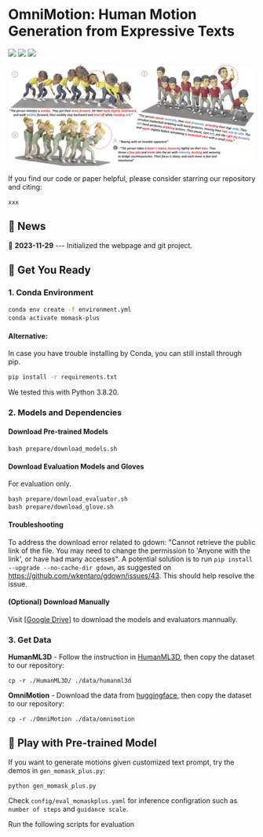 # OmniMotion: Human Motion Generation from Expressive Texts

<p align="left">
  <a href=''>
    <img src='https://img.shields.io/badge/Arxiv-Pdf-A42C25?style=flat&logo=arXiv&logoColor=white'></a>
  <a href=''>
    <img src='https://img.shields.io/badge/GitHub-Code-black?style=flat&logo=github&logoColor=white'></a>
  <a href=''>
    <img src='https://img.shields.io/badge/Project-Page-green?style=flat&logo=Google%20chrome&logoColor=white'></a>
</p>

![teaser_image](./static/images/result.png)

If you find our code or paper helpful, please consider starring our repository and citing:
```
xxx
```

## :postbox: News

📢 **2023-11-29** --- Initialized the webpage and git project.

## :round_pushpin: Get You Ready

  
### 1. Conda Environment
  
```sh
conda env create -f environment.yml
conda activate momask-plus
```

#### Alternative: 
In case you have trouble installing by Conda, you can still install through pip.

```sh
pip install -r requirements.txt
```

We tested this with Python 3.8.20.

### 2. Models and Dependencies

#### Download Pre-trained Models
```
bash prepare/download_models.sh
```

#### Download Evaluation Models and Gloves
For evaluation only.
```
bash prepare/download_evaluator.sh
bash prepare/download_glove.sh
```

#### Troubleshooting
To address the download error related to gdown: "Cannot retrieve the public link of the file. You may need to change the permission to 'Anyone with the link', or have had many accesses". A potential solution is to run `pip install --upgrade --no-cache-dir gdown`, as suggested on https://github.com/wkentaro/gdown/issues/43. This should help resolve the issue.

#### (Optional) Download Manually
Visit [[Google Drive]](https://drive.google.com/drive/folders/1sHajltuE2xgHh91H9pFpMAYAkHaX9o57?usp=drive_link) to download the models and evaluators mannually.

### 3. Get Data

**HumanML3D** - Follow the instruction in [HumanML3D](https://github.com/EricGuo5513/HumanML3D.git), then copy the dataset to our repository:

```
cp -r ./HumanML3D/ ./data/humanml3d
```

**OmniMotion** - Download the data from [huggingface](https://huggingface.co/datasets/Ericguo5513/OmniMotion), then copy the dataset to our repository:

```
cp -r ./OmniMotion ./data/omnimotion
```

## :rocket: Play with Pre-trained Model

If you want to generate motions given customized text prompt, try the demos in ``gen_momask_plus.py``:

```
python gen_momask_plus.py
```

Check ``config/eval_momaskplus.yaml`` for inference configration such as ``number of steps`` and ``guidance scale``.

Run the following scripts for evaluation 
